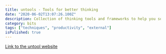 ```yaml
---
title: untools - Tools for better thinking
date: "2020-06-02T13:07:26.100Z"
description: Collection of thinking tools and frameworks to help you solve problems, make decisions and understand systems.
category: bits
tags: ["techniques", "productivity", "external"]
isPulished: true
---
```


<a target="_blank" href="https://untools.co/"> Link to the untool website</a>
